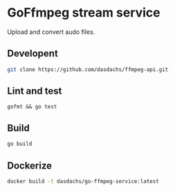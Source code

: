# GoFfmpeg stream service

Upload and convert audo files.

## Developent

```bash
git clone https://github.com/dasdachs/ffmpeg-api.git
```

## Lint and test

```
gofmt && go test
```

## Build

```bash
go build
```

## Dockerize

```bash
docker build -t dasdachs/go-ffmpeg-service:latest
```

